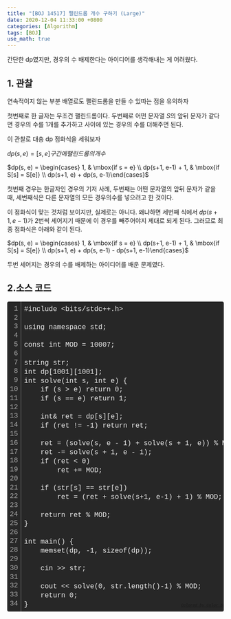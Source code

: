 ```yaml
---
title: "[BOJ 14517] 팰린드롬 개수 구하기 (Large)"
date: 2020-12-04 11:33:00 +0800
categories: [Algorithm]
tags: [BOJ]
use_math: true
---
```




 간단한 dp였지만, 경우의 수 배제한다는 아이디어를 생각해내는 게 어려웠다.

## 1. 관찰

  연속적이지 않는 부분 배열로도 팰린드롬을 만들 수 있따는 점을 유의하자

첫번째로 한 글자는 무조건 팰린드롬이다. 두번째로 어떤 문자열 $S$의 앞뒤 문자가 같다면 경우의 수를 1개를 추가하고 사이에 있는 경우의 수를 더해주면 된다.

 이 관찰로 대충 dp 점화식을 세워보자

 $dp(s, e) = [s, e] 구간에 팰린드롬의 개수$

$dp(s, e) = \begin{cases} 1, & \mbox{if s = e} \\ dp(s+1, e-1) + 1, & \mbox{if S[s] = S[e]} \\ dp(s+1, e) + dp(s, e-1)\end{cases}$

 첫번째 경우는 한글자인 경우의 기저 사례, 두번째는 어떤 문자열의 앞뒤 문자가 같을 때, 세번째식은 다른 문자열의 모든 경우의수를 넣으려고 한 것이다.

 이 점화식이 맞는 것처럼 보이지만, 실제로는 아니다.  왜냐하면 세번째 식에서 $dp(s+1, e-1)$가 2번씩 세어지기 때문에 이 경우를 빼주어야지 제대로 되게 된다. 그러므로 최종 점화식은 아래와 같이 된다.

$dp(s, e) = \begin{cases} 1, & \mbox{if s = e} \\ dp(s+1, e-1) + 1, & \mbox{if S[s] = S[e]} \\ dp(s+1, e) + dp(s, e-1) - dp(s+1, e-1)\end{cases}$

 두번 세어지는 경우의 수를 배제하는 아이디어를 배운 문제였다.

## 2.소스 코드

<div class="colorscripter-code" style="color:#f0f0f0;font-family:Consolas, 'Liberation Mono', Menlo, Courier, monospace !important; position:relative !important;overflow:auto"><table class="colorscripter-code-table" style="margin:0;padding:0;border:none;background-color:#272727;border-radius:4px;" cellspacing="0" cellpadding="0"><tr><td style="padding:6px;border-right:2px solid #4f4f4f"><div style="margin:0;padding:0;word-break:normal;text-align:right;color:#aaa;font-family:Consolas, 'Liberation Mono', Menlo, Courier, monospace !important;line-height:130%"><div style="line-height:130%">1</div><div style="line-height:130%">2</div><div style="line-height:130%">3</div><div style="line-height:130%">4</div><div style="line-height:130%">5</div><div style="line-height:130%">6</div><div style="line-height:130%">7</div><div style="line-height:130%">8</div><div style="line-height:130%">9</div><div style="line-height:130%">10</div><div style="line-height:130%">11</div><div style="line-height:130%">12</div><div style="line-height:130%">13</div><div style="line-height:130%">14</div><div style="line-height:130%">15</div><div style="line-height:130%">16</div><div style="line-height:130%">17</div><div style="line-height:130%">18</div><div style="line-height:130%">19</div><div style="line-height:130%">20</div><div style="line-height:130%">21</div><div style="line-height:130%">22</div><div style="line-height:130%">23</div><div style="line-height:130%">24</div><div style="line-height:130%">25</div><div style="line-height:130%">26</div><div style="line-height:130%">27</div><div style="line-height:130%">28</div><div style="line-height:130%">29</div><div style="line-height:130%">30</div><div style="line-height:130%">31</div><div style="line-height:130%">32</div><div style="line-height:130%">33</div><div style="line-height:130%">34</div></div></td><td style="padding:6px 0;text-align:left"><div style="margin:0;padding:0;color:#f0f0f0;font-family:Consolas, 'Liberation Mono', Menlo, Courier, monospace !important;line-height:130%"><div style="padding:0 6px; white-space:pre; line-height:130%">#include&nbsp;&lt;bits/stdc++.h&gt;</div><div style="padding:0 6px; white-space:pre; line-height:130%">&nbsp;</div><div style="padding:0 6px; white-space:pre; line-height:130%">using&nbsp;namespace&nbsp;std;</div><div style="padding:0 6px; white-space:pre; line-height:130%">&nbsp;</div><div style="padding:0 6px; white-space:pre; line-height:130%">const&nbsp;int&nbsp;MOD&nbsp;=&nbsp;10007;</div><div style="padding:0 6px; white-space:pre; line-height:130%">&nbsp;</div><div style="padding:0 6px; white-space:pre; line-height:130%">string&nbsp;str;</div><div style="padding:0 6px; white-space:pre; line-height:130%">int&nbsp;dp[1001][1001];</div><div style="padding:0 6px; white-space:pre; line-height:130%">int&nbsp;solve(int&nbsp;s,&nbsp;int&nbsp;e)&nbsp;{</div><div style="padding:0 6px; white-space:pre; line-height:130%">&nbsp;&nbsp;&nbsp;&nbsp;if&nbsp;(s&nbsp;&gt;&nbsp;e)&nbsp;return&nbsp;0;</div><div style="padding:0 6px; white-space:pre; line-height:130%">&nbsp;&nbsp;&nbsp;&nbsp;if&nbsp;(s&nbsp;==&nbsp;e)&nbsp;return&nbsp;1;</div><div style="padding:0 6px; white-space:pre; line-height:130%">&nbsp;</div><div style="padding:0 6px; white-space:pre; line-height:130%">&nbsp;&nbsp;&nbsp;&nbsp;int&amp;&nbsp;ret&nbsp;=&nbsp;dp[s][e];</div><div style="padding:0 6px; white-space:pre; line-height:130%">&nbsp;&nbsp;&nbsp;&nbsp;if&nbsp;(ret&nbsp;!=&nbsp;-1)&nbsp;return&nbsp;ret;</div><div style="padding:0 6px; white-space:pre; line-height:130%">&nbsp;</div><div style="padding:0 6px; white-space:pre; line-height:130%">&nbsp;&nbsp;&nbsp;&nbsp;ret&nbsp;=&nbsp;(solve(s,&nbsp;e&nbsp;-&nbsp;1)&nbsp;+&nbsp;solve(s&nbsp;+&nbsp;1,&nbsp;e))&nbsp;%&nbsp;MOD;</div><div style="padding:0 6px; white-space:pre; line-height:130%">&nbsp;&nbsp;&nbsp;&nbsp;ret&nbsp;-=&nbsp;solve(s&nbsp;+&nbsp;1,&nbsp;e&nbsp;-&nbsp;1);</div><div style="padding:0 6px; white-space:pre; line-height:130%">&nbsp;&nbsp;&nbsp;&nbsp;if&nbsp;(ret&nbsp;&lt;&nbsp;0)</div><div style="padding:0 6px; white-space:pre; line-height:130%">&nbsp;&nbsp;&nbsp;&nbsp;&nbsp;&nbsp;&nbsp;&nbsp;ret&nbsp;+=&nbsp;MOD;</div><div style="padding:0 6px; white-space:pre; line-height:130%">&nbsp;</div><div style="padding:0 6px; white-space:pre; line-height:130%">&nbsp;&nbsp;&nbsp;&nbsp;if&nbsp;(str[s]&nbsp;==&nbsp;str[e])</div><div style="padding:0 6px; white-space:pre; line-height:130%">&nbsp;&nbsp;&nbsp;&nbsp;&nbsp;&nbsp;&nbsp;&nbsp;ret&nbsp;=&nbsp;(ret&nbsp;+&nbsp;solve(s+1,&nbsp;e-1)&nbsp;+&nbsp;1)&nbsp;%&nbsp;MOD;</div><div style="padding:0 6px; white-space:pre; line-height:130%">&nbsp;</div><div style="padding:0 6px; white-space:pre; line-height:130%">&nbsp;&nbsp;&nbsp;&nbsp;return&nbsp;ret&nbsp;%&nbsp;MOD;</div><div style="padding:0 6px; white-space:pre; line-height:130%">}</div><div style="padding:0 6px; white-space:pre; line-height:130%">&nbsp;</div><div style="padding:0 6px; white-space:pre; line-height:130%">int&nbsp;main()&nbsp;{</div><div style="padding:0 6px; white-space:pre; line-height:130%">&nbsp;&nbsp;&nbsp;&nbsp;memset(dp,&nbsp;-1,&nbsp;sizeof(dp));</div><div style="padding:0 6px; white-space:pre; line-height:130%">&nbsp;</div><div style="padding:0 6px; white-space:pre; line-height:130%">&nbsp;&nbsp;&nbsp;&nbsp;cin&nbsp;&gt;&gt;&nbsp;str;</div><div style="padding:0 6px; white-space:pre; line-height:130%">&nbsp;</div><div style="padding:0 6px; white-space:pre; line-height:130%">&nbsp;&nbsp;&nbsp;&nbsp;cout&nbsp;&lt;&lt;&nbsp;solve(0,&nbsp;str.length()-1)&nbsp;%&nbsp;MOD;</div><div style="padding:0 6px; white-space:pre; line-height:130%">&nbsp;&nbsp;&nbsp;&nbsp;return&nbsp;0;</div><div style="padding:0 6px; white-space:pre; line-height:130%">}</div></div><div style="text-align:right;margin-top:-13px;margin-right:5px;font-size:9px;font-style:italic"><a href="http://colorscripter.com/info#e" target="_blank" style="color:#4f4f4ftext-decoration:none">Colored by Color Scripter</a></div></td><td style="vertical-align:bottom;padding:0 2px 4px 0"><a href="http://colorscripter.com/info#e" target="_blank" style="text-decoration:none;color:white"><span style="font-size:9px;word-break:normal;background-color:#4f4f4f;color:white;border-radius:10px;padding:1px">cs</span></a></td></tr></table></div>







